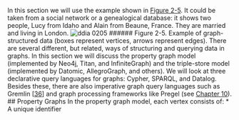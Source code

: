 
In this section we will use the example shown in [Figure 2-5](#fig_datamodels_graph). It could be taken from a
social network or a genealogical database: it shows two people, Lucy from Idaho and Alain from
Beaune, France. They are married and living in London. ![ddia 0205](assets/ddia_0205.png) ###### Figure 2-5. Example of graph-structured data (boxes represent vertices, arrows represent edges). 
There are several different, but related, ways of structuring and querying data in graphs. In this
section we will discuss the property graph model (implemented by Neo4j, Titan, and InfiniteGraph) and
the triple-store model (implemented by Datomic, AllegroGraph, and others). We will look at three
declarative query languages for graphs: Cypher, SPARQL, and Datalog. Besides these, there are also
imperative graph query languages such as Gremlin
[[36](ch02.html#Gremlin2013)]
and graph processing frameworks like Pregel (see [Chapter 10](ch10.html#ch_batch)). ## Property Graphs 
In the property graph model, each vertex consists of: *  A unique identifier